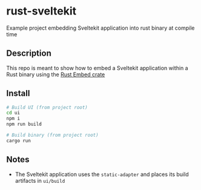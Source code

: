 # rust-sveltekit

Example project embedding Sveltekit application into rust binary at compile time

## Description

This repo is meant to show how to embed a Sveltekit application within a Rust binary using the [Rust Embed crate](https://crates.io/crates/rust-embed)

## Install

```bash
# Build UI (from project root)
cd ui
npm i
npm run build

# Build binary (from project root)
cargo run

```

## Notes

- The Sveltekit application uses the `static-adapter` and places its build artifacts in `ui/build`
